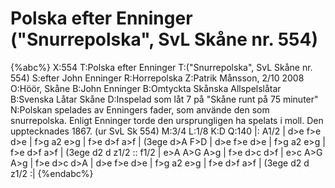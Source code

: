 # Polska efter Enninger ("Snurrepolska", SvL Skåne nr. 554)

{%abc%}
X:554
T:Polska efter Enninger
T:("Snurrepolska", SvL Skåne nr. 554)
S:efter John Enninger
R:Horrepolska
Z:Patrik Månsson, 2/10 2008
O:Höör, Skåne
B:John Enninger
B:Omtyckta Skånska Allspelslåtar
B:Svenska Låtar Skåne
D:Inspelad som låt 7 på "Skåne runt på 75 minuter"
N:Polskan spelades av Enningers fader, som använde den som snurrepolska. Enligt Enninger torde den ursprungligen ha spelats i moll. Den upptecknades 1867. (ur SvL Sk 554)
M:3/4
L:1/8
K:D
Q:140
|: A1/2 | d>e f>e d>e | f>g a2 e>g | f>e d>f a>f | (3ege d>A F>D | d>e f>e d>e |
f>g a2 e>g | f>e d>f a>f | (3ege d2 d z1/2 :: f1/2 | e>A A>G A>g | f>e d>c d>f |
e>c A>G A>g | f>e d>c d>A | d>e f>e d>e | f>g a2 e>g | f>e d>f a>f | (3ege d2 d z1/2 :|
{%endabc%}

